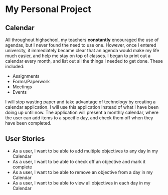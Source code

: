 # My Personal Project

## Calendar

All throughout highschool, my teachers **constantly** encouraged the use of agendas, but I never found 
the need to use one. However, once I entered university, it immediately became clear that an agenda
would make my life much easier, and help me stay on top of classes. I began to print out a calendar
every month, and list out all the things I needed to get done. These included:
- Assignments
- Forms/Paperwork
- Meetings
- Events 

I will stop wasting paper and take advantage of technology by creating a calendar application. I will
use this application instead of what I have been doing up until now. The application will present a 
monthly calendar, where the user can add items to a specific day, and check them off when they have 
been completed. 


## User Stories
- As a user, I want to be able to add multiple objectives to any day in my Calendar
- As a user, I want to be able to check off an objective and mark it complete
- As a user, I want to be able to remove an objective from a day in my Calendar
- As a user, I want to be able to view all objectives in each day in my Calendar
 



